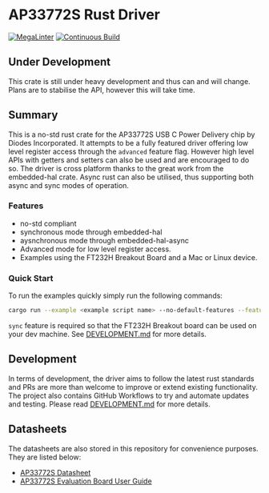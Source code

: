 # AP33772S Rust Driver

[![MegaLinter](https://github.com/ScottGibb/AP33772S-rs/actions/workflows/mega-linter.yaml/badge.svg)](https://github.com/ScottGibb/AP33772S-rs/actions/workflows/mega-linter.yaml)
[![Continuous Build](https://github.com/ScottGibb/AP33772S-rs/actions/workflows/continuous-build.yaml/badge.svg)](https://github.com/ScottGibb/AP33772S-rs/actions/workflows/continuous-build.yaml)

## Under Development

This crate is still under heavy development and thus can and will change. Plans are to stabilise the API, however this will take time.

## Summary

This is a no-std rust crate for the AP33772S USB C Power Delivery chip by Diodes Incorporated. It attempts to be a fully featured driver offering low level register access through the `advanced` feature flag. However high level APIs with getters and setters can also be used and are encouraged to do so. The driver is cross platform thanks to the great work from the embedded-hal crate.  Async rust can also be utilised, thus supporting both async and sync modes of operation.

### Features

- no-std compliant
- synchronous mode through embedded-hal
- aysnchronous mode through embedded-hal-async
- Advanced mode for low level register access.
- Examples using the FT232H Breakout Board and a Mac or Linux device.

### Quick Start

To run the examples quickly simply run the following commands:

```bash
cargo run --example <example script name> --no-default-features --features sync
```

`sync` feature is required so that the FT232H Breakout board can be used on your dev machine. See [DEVELOPMENT.md](./DEVELOPMENT.md) for more details.

## Development

In terms of development, the driver aims to follow the latest rust standards and PRs are more than welcome to improve or extend existing functionality. The project also contains GitHub Workflows to try and automate updates and testing. Please read [DEVELOPMENT.md](./DEVELOPMENT.md) for more details.

## Datasheets

The datasheets are also stored in this repository for convenience purposes. They are listed below:

- [AP33772S Datasheet](./docs/AP33772S.pdf)
- [AP33772S Evaluation Board User Guide](./docs/AP33772S-Sink-Controller-EVB-User-Guide.pdf)
